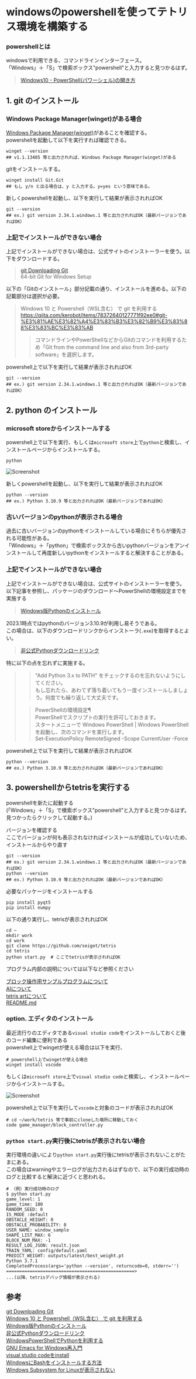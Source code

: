 # windowsのpowershellを使ってテトリス環境を構築する

### powershellとは

windowsで利用できる、コマンドラインインターフェース。  
「Windows」＋「S」で検索ボックス"powershell"と入力すると見つかるはず。  
> [Windows10 - PowerShell(パワーシェル)の開き方](https://www.curict.com/item/f0/f0f6ab0.html)  

## 1. git のインストール

### Windows Package Manager(winget)がある場合

[Windows Package Manager(winget)](https://www.microsoft.com/ja-jp/p/app-installer/9nblggh4nns1?activetab=pivot:overviewtab)があることを確認する。  
powershellを起動して以下を実行すれば確認できる。

```
winget --version
## v1.1.13405 等と出力されれば、Windows Package Manager(winget)がある
```

gitをインストールする。

```
winget install Git.Git
## もし y/n と出る場合は、y と入力する。y=yes という意味である。
```

新しくpowershellを起動し、以下を実行して結果が表示されればOK

```
git --version
## ex.) git version 2.34.1.windows.1 等と出力されればOK（最新バージョンであればOK）
```

### 上記でインストールができない場合

上記でインストールができない場合は、公式サイトのインストーラーを使う。以下をダウンロードする。

> [git Downloading Git](https://git-scm.com/download/win)  
> 64-bit Git for Windows Setup  

以下の「Gitのインストール」部分記載の通り、インストールを進める。以下の記載部分は選択が必要。

> Windows 10 と Powershell（WSL含む） で git を利用する  
> https://qiita.com/kerobot/items/78372640127771f92ee0#git-%E3%81%AE%E3%82%A4%E3%83%B3%E3%82%B9%E3%83%88%E3%83%BC%E3%83%AB  
> > コマンドラインやPowerShellなどからGitのコマンドを利用するため「Git from the command line and also from 3rd-party software」を選択します。

powershell上で以下を実行して結果が表示されればOK

```
git --version
## ex.) git version 2.34.1.windows.1 等と出力されればOK（最新バージョンであればOK）
```

## 2. python のインストール

### microsoft storeからインストールする

powershell上で以下を実行、もしくは`microsoft store`上で`python`と検索し、インストールページからインストールする。

```
python
```

![Screenshot](../pics/python3.10.msstore.png)

新しくpowershellを起動し、以下を実行して結果が表示されればOK

```
python --version
## ex.) Python 3.10.9 等と出力されればOK（最新バージョンであればOK）
```

### 古いバージョンのpythonが表示される場合

過去に古いバージョンのpythonをインストールしている場合にそちらが優先される可能性がある。  
「Windows」＋「python」で検索ボックスから古いpythonバージョンをアンインストールして再度新しいpythonをインストールすると解決することがある。

### 上記でインストールができない場合

上記でインストールができない場合は、公式サイトのインストーラーを使う。  
以下記事を参照し、パッケージのダウンロード～PowerShellの環境設定までを実施する

> [Windows版Pythonのインストール](https://www.python.jp/install/windows/install.html)  

2023.1時点ではpythonのバージョン3.10.9が利用し易そうである。  
この場合は、以下のダウンロードリンクからインストーラ(`.exe`)を取得するとよい。  

> [非公式Pythonダウンロードリンク](https://pythonlinks.python.jp/ja/index.html)  

特に以下の点を忘れずに実施する。

> > "Add Python 3.x to PATH" をチェックするのを忘れないようにしてください。  
> > もし忘れたら、あわてず落ち着いてもう一度インストールしましょう。何度でも繰り返して大丈夫です。  
>
> > PowerShellの環境設定¶  
> > PowerShellでスクリプトの実行を許可しておきます。  
> > スタートメニューで Windows PowerShell | Windows PowerShell を起動し、次のコマンドを実行します。  
> Set-ExecutionPolicy RemoteSigned -Scope CurrentUser -Force  

powershell上で以下を実行して結果が表示されればOK

```
python --version
## ex.) Python 3.10.9 等と出力されればOK（最新バージョンであればOK）
```

## 3. powershellからtetrisを実行する

powershellを新たに起動する  
(「Windows」＋「S」で検索ボックス"powershell"と入力すると見つかるはず。見つかったらクリックして起動する。)  
  
  
バージョンを確認する  
ここでバージョンが何も表示されなければインストールが成功していないため、インストールからやり直す
  
```
git --version
## ex.) git version 2.34.1.windows.1 等と出力されればOK（最新バージョンであればOK）
python --version
## ex.) Python 3.10.9 等と出力されればOK（最新バージョンであればOK）
```

必要なパッケージをインストールする

```
pip install pyqt5
pip install numpy
```

以下の通り実行し、tetrisが表示されればOK

```
cd ~
mkdir work
cd work
git clone https://github.com/seigot/tetris
cd tetris
python start.py  # ここでtetrisが表示されればOK
```

プログラム内部の説明については以下など参照ください

[ブロック操作用サンプルプログラムについて](./block_controller_sample.md)  
[AIについて](./ai.md)  
[tetris artについて](./art.md)  
[README.md](https://github.com/seigot/tetris#%E5%AE%9F%E8%A1%8C%E6%96%B9%E6%B3%95)  

### option. エディタのインストール

最近流行りのエディタである`visual studio code`をインストールしておくと後のコード編集に便利である  
powershell上でwingetが使える場合は以下を実行、  

```
# powershell上でwingetが使える場合
winget install vscode
```

もしくは`microsoft store`上で`visual studio code`と検索し、インストールページからインストールする。

![Screenshot](../pics/vscode.msstore.png)

powershell上で以下を実行して`vscode`と対象のコードが表示されればOK

```
# cd ~/work/tetris 等で事前にcloneした場所に移動しておく
code game_manager/block_controller.py
```

### `python start.py`実行後にtetrisが表示されない場合

実行環境の違いにより`python start.py`実行後にtetrisが表示されないことがたまにある。  
この場合はwarningやエラーログが出力されるはずなので、以下の実行成功時のログと比較すると解決に近づくと思われる。

```
# （例）実行成功時のログ
$ python start.py
game_level: 1
game_time: 180
RANDOM_SEED: 0
IS_MODE :default
OBSTACLE_HEIGHT: 0
OBSTACLE_PROBABILITY: 0
USER_NAME: window_sample
SHAPE_LIST_MAX: 6
BLOCK_NUM_MAX: -1
RESULT_LOG_JSON: result.json
TRAIN_YAML: config/default.yaml
PREDICT_WEIGHT: outputs/latest/best_weight.pt
Python 3.7.1
CompletedProcess(args='python --version', returncode=0, stderr='')
=================================================>
...(以降、tetrisデバッグ情報が表示される)
```

## 参考
[git Downloading Git](https://git-scm.com/download/win)  
[Windows 10 と Powershell（WSL含む） で git を利用する](https://qiita.com/kerobot/items/78372640127771f92ee0#git-%E3%81%AE%E3%82%A4%E3%83%B3%E3%82%B9%E3%83%88%E3%83%BC%E3%83%AB)  
[Windows版Pythonのインストール](https://www.python.jp/install/windows/install.html)  
[非公式Pythonダウンロードリンク](https://pythonlinks.python.jp/ja/index.html)  
[WindowsPowerShellでPythonを利用する](https://bluebirdofoz.hatenablog.com/entry/2019/01/19/141007)  
[GNU Emacs for Windows再入門](https://emacs-jp.github.io/tips/emacs-for-windows)  
[visual studio codeをinstall](https://azure.microsoft.com/ja-jp/products/visual-studio-code/)  
[WindowsにBashをインストールする方法](https://lab.sonicmoov.com/development/windows-bash/)  
[Windows Subsystem for Linuxが表示されない](https://qiita.com/taraka/items/0b5919ac8ee02d81f7ff)  
